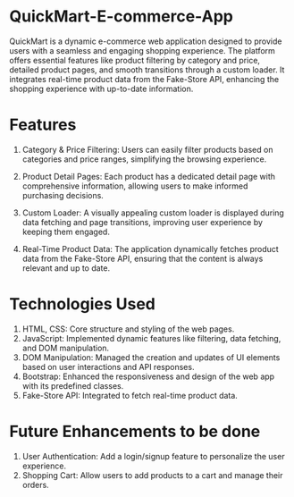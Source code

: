 ﻿# QuickMart-E-commerce-App

QuickMart is a dynamic e-commerce web application designed to provide users with a seamless and engaging shopping experience. The platform offers essential features like product filtering by category and price, detailed product pages, and smooth transitions through a custom loader. It integrates real-time product data from the Fake-Store API, enhancing the shopping experience with up-to-date information.


# Features

1. Category & Price Filtering: Users can easily filter products based on categories and price ranges, simplifying the browsing experience.

2. Product Detail Pages: Each product has a dedicated detail page with comprehensive information, allowing users to make informed purchasing decisions.

3. Custom Loader: A visually appealing custom loader is displayed during data fetching and page transitions, improving user experience by keeping them engaged.

4. Real-Time Product Data: The application dynamically fetches product data from the Fake-Store API, ensuring that the content is always relevant and up to date.


# Technologies Used

1. HTML, CSS: Core structure and styling of the web pages.
2. JavaScript: Implemented dynamic features like filtering, data fetching, and DOM manipulation.
3. DOM Manipulation: Managed the creation and updates of UI elements based on user interactions and API responses.
4. Bootstrap: Enhanced the responsiveness and design of the web app with its predefined classes.
5. Fake-Store API: Integrated to fetch real-time product data.


# Future Enhancements to be done

1. User Authentication: Add a login/signup feature to personalize the user experience.
2. Shopping Cart: Allow users to add products to a cart and manage their orders.


